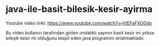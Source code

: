 # java-ile-basit-bilesik-kesir-ayirma
Youtube video linki: https://www.youtube.com/watch?v=VtEFaFXGGdo

Bu video kullanıcı tarafından girilen ondalıklı sayının basit kesir mi yoksa bileşik kesir mi olduğunu tespit eden java programını anlatmaktadır.
